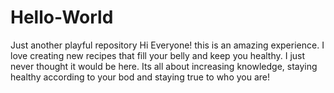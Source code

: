 # Hello-World
Just another playful repository
Hi Everyone! this is an amazing experience. I love creating new recipes that fill your belly and keep you healthy. I just never thought it would be here.
Its all about increasing knowledge, staying healthy according to your bod and staying true to who you are!
